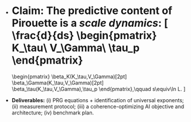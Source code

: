 * **Claim:** The predictive content of Pirouette is a *scale dynamics*:
  [
  \frac{d}{ds}
  \begin{pmatrix}
  K_\tau\ V_\Gamma\ \tau_p
  \end{pmatrix}
  =============

  \begin{pmatrix}
  \beta_K(K_\tau,V_\Gamma)[2pt]
  \beta_\Gamma(K_\tau,V_\Gamma)[2pt]
  \beta_\tau(K_\tau,V_\Gamma),\tau_p
  \end{pmatrix},\qquad s\equiv\ln L.
  ]
* **Deliverables:** (i) PRG equations + identification of universal exponents; (ii) measurement protocol; (iii) a coherence-optimizing AI objective and architecture; (iv) benchmark plan.